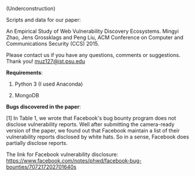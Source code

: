 (Underconstruction)

Scripts and data for our paper:

An Empirical Study of Web Vulnerability Discovery Ecosystems.
Mingyi Zhao, Jens Grossklags and Peng Liu, ACM Conference on Computer and Communications Security (CCS) 2015.

Please contact us if you have any questions, comments or suggestions. Thank you!
muz127@ist.psu.edu

**Requirements**:

1. Python 3 (I used Anaconda)

2. MongoDB


**Bugs discovered in the paper**:

[1] In Table 1, we wrote that Facebook's bug bounty program does not disclose vulnerability reports.
Well after submitting the camera-ready version of the paper, we found out that Facebook maintain a
list of their vulnerability reports disclosed by white hats. So in a sense, Facebook does partially
disclose reports.

The link for Facebook vulnerability disclosure:
https://www.facebook.com/notes/phwd/facebook-bug-bounties/707217202701640s
